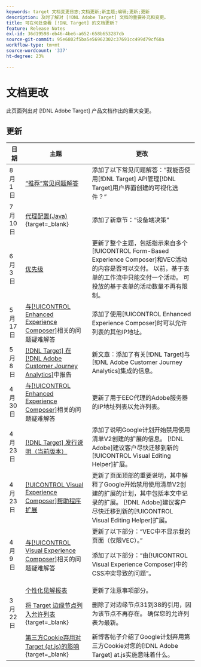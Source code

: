 ```yaml
---
keywords: target 文档变更日志;文档更新;新主题;编辑;更新;更新
description: 及时了解对 [!DNL Adobe Target] 文档的重要补充和变更。
title: 可在何处查看 [!DNL Target] 的文档更新？
feature: Release Notes
exl-id: 36d19598-eb46-4be6-a652-658b653287cb
source-git-commit: 95e6802f5ba5e56962302c37691cc499d79cf68a
workflow-type: tm+mt
source-wordcount: '337'
ht-degree: 23%

---
```


# 文档更改

此页面列出对 [!DNL Adobe Target] 产品文档作出的重大变更。

## 更新

| 日期 | 主题 | 更改 |
|--- |--- |--- |
| 8 月 1 日 | [“推荐”常见问题解答](/help/main/c-recommendations/c-recommendations-faq/recommendations-faq.md) | 添加了以下常见问题解答：“我能否使用[!DNL Target] API管理[!DNL Target]用户界面创建的可视化选件？” |
| 7 月 10 日 | [代理配置(Java)](https://experienceleague.adobe.com/en/docs/target-dev/developer/server-side/java/proxy-configuration){target=_blank} | 添加了新章节：“设备端决策” |
| 6 月 3 日 | [优先级](/help/main/c-activities/priority.md) | 更新了整个主题，包括指示来自多个[!UICONTROL Form-Based Experience Composer]和VEC活动的内容是否可以交付。 以前，基于表单的工作流中只能交付一个活动。 可投放的基于表单的活动数量不再有限制。 |
| 5 月 17 日 | [与[!UICONTROL Enhanced Experience Composer]](/help/main/c-experiences/c-visual-experience-composer/r-troubleshoot-composer/troubleshooting-issues-related-to-the-enhanced-experience-composer-eec.md)相关的问题疑难解答 | 添加了使用[!UICONTROL Enhanced Experience Composer]时可以允许列表的其他IP地址。 |
| 5 月 8 日 | [[!DNL Target] 在 [!DNL Adobe Customer Journey Analytics]](/help/main/c-integrating-target-with-mac/cja/target-reporting-in-cja.md)中报告 | 新文章：添加了有关[!DNL Target]与[!DNL Adobe Customer Journey Analytics]集成的信息。 |
| 4 月 30 日 | [与[!UICONTROL Enhanced Experience Composer]](/help/main/c-experiences/c-visual-experience-composer/r-troubleshoot-composer/troubleshooting-issues-related-to-the-enhanced-experience-composer-eec.md)相关的问题疑难解答 | 更新了用于EEC代理的Adobe服务器的IP地址列表以允许列表。 |
| 4 月 23 日 | [[!DNL Target] 发行说明（当前版本）](/help/main/r-release-notes/release-notes.md) | 添加了说明Google计划开始禁用使用清单V2创建的扩展的信息。 [!DNL Adobe]建议客户尽快迁移到新的[!UICONTROL Visual Editing Helper]扩展。 |
| 4 月 23 日 | [[!UICONTROL Visual Experience Composer]帮助程序扩展](/help/main/c-experiences/c-visual-experience-composer/r-troubleshoot-composer/vec-helper-browser-extension.md) | 更新了页面顶部的重要说明，其中解释了Google开始禁用使用清单V2创建的扩展的计划，其中包括本文中记录的扩展。 [!DNL Adobe]建议客户尽快迁移到新的[!UICONTROL Visual Editing Helper]扩展。 |
| 4 月 9 日 | [与[!UICONTROL Visual Experience Composer]](/help/main/c-experiences/c-visual-experience-composer/r-troubleshoot-composer/troubleshooting-issues-related-to-the-visual-experience-composer-vec.md)相关的问题疑难解答 | 更新了以下部分：“VEC中不显示我的页面（仅限VEC）。”<P>添加了以下部分：“由[!UICONTROL Visual Experience Composer]中的CSS冲突导致的问题”。 |
|  | [个性化见解报表](/help/main/c-reports/c-personalization-insights-reports/personalization-insights-reports.md) | 更新了注意事项部分。 |
| 3 月 22 日 | [将 Target 边缘节点列入允许列表](https://experienceleague.adobe.com/en/docs/target-dev/developer/implementation/privacy/allowlist-edges){target=_blank} | 删除了对边缘节点31到38的引用，因为该节点不再存在。 确保您的允许列表为最新。 |
|  | [第三方Cookie弃用对Target (at.js)的影响](https://experienceleague.adobe.com/docs/target-dev/assets/third_party_cookie_deprecation){target=_blank} | 新博客帖子介绍了Google计划弃用第三方Cookie对您的[!DNL Adobe Target] at.js实施意味着什么。 |